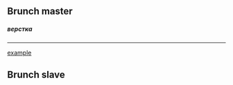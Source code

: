 
## Brunch master
##### верстка
***
[example](https://demo-project-biktop.c9.io/html/)

## Brunch slave
